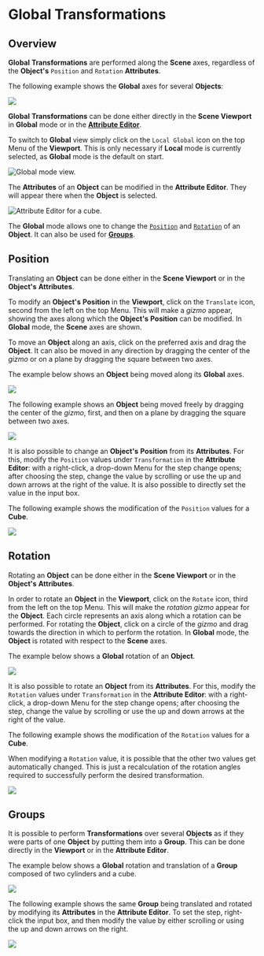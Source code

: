 # Global Transformations

## Overview

**Global** **Transformations** are performed along the **Scene** axes, regardless of the **Object's** `Position` and `Rotation` **Attributes**.

The following example shows the **Global** axes for several **Objects**:

![](../../../../.gitbook/assets/globaltrans120241.gif)

**Global** **Transformations** can be done either directly in the **Scene Viewport** in **Global** mode or in the [**Attribute Editor**](../../../../modules/attribute-editor.md). 

To switch to **Global** view simply click on the `Local Global` icon on the top Menu of the **Viewport**. This is only necessary if **Local** mode is currently selected, as **Global** mode is the default on start. 

![Global mode view.](../../../../.gitbook/assets/globaltrans220241.png)

The **Attributes** of an **Object** can be modified in the **Attribute Editor**. They will appear there when the **Object** is selected.

![Attribute Editor for a cube.](../../../../.gitbook/assets/globaltrans320241.gif)

The **Global** mode allows one to change the [`Position`](#position) and [`Rotation`](#rotation) of an **Object**. It can also be used for [**Groups**](#groups).

## Position

Translating an **Object** can be done either in the **Scene Viewport** or in the **Object's** **Attributes**.

To modify an **Object's** **Position** in the **Viewport**, click on the `Translate` icon, second from the left on the top Menu. This will make a *gizmo* appear, showing the axes along which the **Object's** **Position** can be modified. In **Global** mode, the **Scene** axes are shown.

To move an **Object** along an axis, click on the preferred axis and drag the **Object**. It can also be moved in any direction by dragging the center of the *gizmo* or on a plane by dragging the square between two axes.

The example below shows an **Object** being moved along its **Global** axes.

![](../../../../.gitbook/assets/globaltrans420241.gif)

The following example shows an **Object** being moved freely by dragging the center of the *gizmo*, first, and then on a plane by dragging the square between two axes.

![](../../../../.gitbook/assets/globaltrans520241.gif)

It is also possible to change an **Object's** **Position** from its **Attributes**. For this, modify the `Position` values under `Transformation` in the **Attribute Editor**: with a right-click, a drop-down Menu for the step change opens; after choosing the step, change the value by scrolling or use the up and down arrows at the right of the value. It is also possible to directly set the value in the input box.

The following example shows the modification of the `Position` values for a **Cube**.

![](../../../../.gitbook/assets/globaltrans620241.gif)

## Rotation

Rotating an **Object** can be done either in the **Scene Viewport** or in the **Object's** **Attributes**.

In order to rotate an **Object** in the **Viewport**, click on the `Rotate` icon, third from the left on the top Menu. This will make the *rotation gizmo* appear for the **Object**. Each circle represents an axis along which a rotation can be performed. For rotating the **Object**, click on a circle of the *gizmo* and drag towards the direction in which to perform the rotation. In **Global** mode, the **Object** is rotated with respect to the **Scene** axes.

The example below shows a **Global** rotation of an **Object**.

![](../../../../.gitbook/assets/globaltrans720241.gif)

It is also possible to rotate an **Object** from its **Attributes**. For this, modify the `Rotation` values under `Transformation` in the **Attribute Editor**: with a right-click, a drop-down Menu for the step change opens; after choosing the step, change the value by scrolling or use the up and down arrows at the right of the value.

The following example shows the modification of the `Rotation` values for a **Cube**.

When modifying a `Rotation` value, it is possible that the other two values get automatically changed. This is just a recalculation of the rotation angles required to successfully perform the desired transformation.

![](../../../../.gitbook/assets/globaltrans820241.gif)


## Groups

It is possible to perform **Transformations** over several **Objects** as if they were parts of one **Object** by putting them into a **Group**. This can be done directly in the **Viewport** or in the **Attribute Editor**.

The example below shows a **Global** rotation and translation of a **Group** composed of two cylinders and a cube.

![](../../../../.gitbook/assets/globaltrans920241.gif)

The following example shows the same **Group** being translated and rotated by modifying its **Attributes** in the **Attribute Editor**. To set the step, right-click the input box, and then modify the value by either scrolling or using the up and down arrows on the right.

![](../../../../.gitbook/assets/globaltrans1020241.gif)